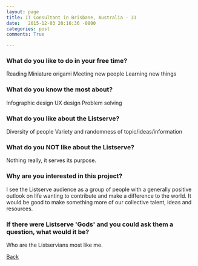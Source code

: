 ```yaml
---
layout: page
title: IT Consultant in Brisbane, Australia - 33
date:   2015-12-03 20:16:36 -0800
categories: post
comments: True

---
```


### What do you like to do in your free time?
<p>Reading
Miniature origami
Meeting new people
Learning new things</p>

### What do you know the most about?
<p>Infographic design
UX design
Problem solving</p>

### What do you like about the Listserve?
<p>Diversity of people 
Variety and randomness of topic/ideas/information</p>

### What do you NOT like about the Listserve?
<p>Nothing really, it serves its purpose. </p>

### Why are you interested in this project?
<p>I see the Listserve audience as a group of people with a generally positive outlook on life wanting to contribute and make a difference to the world. It would be good to make something more of our collective talent, ideas and resources.</p>

### If there were Listserve 'Gods' and you could ask them a question, what would it be?
<p>Who are the Listservians most like me.</p>

[Back][1]

[1]: /responders/all